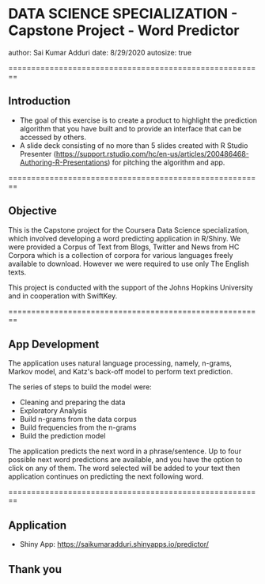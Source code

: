 DATA SCIENCE SPECIALIZATION - Capstone Project - Word Predictor
========================================================
author: Sai Kumar Adduri
date: 8/29/2020
autosize: true

========================================================

## Introduction

* The goal of this exercise is to create a product to highlight the prediction algorithm that you have built and to provide an interface that can be accessed by others.
* A slide deck consisting of no more than 5 slides created with R Studio Presenter (https://support.rstudio.com/hc/en-us/articles/200486468-Authoring-R-Presentations) for pitching the algorithm and app.

========================================================

## Objective

This is the Capstone project for the Coursera Data Science specialization, which involved developing a word predicting application in R/Shiny. We were provided a Corpus of Text from Blogs, Twitter and News from HC Corpora which is a collection of corpora for various languages freely available to download. However we were required to use only The English texts.

This project is conducted with the support of the Johns Hopkins University and in cooperation with SwiftKey.

========================================================

## App Development

The application uses natural language processing, namely, n-grams, Markov model, and Katz's back-off model to perform text prediction.

The series of steps to build the model were:

* Cleaning and preparing the data
* Exploratory Analysis
* Build n-grams from the data corpus
* Build frequencies from the n-grams
* Build the prediction model

The application predicts the next word in a phrase/sentence. Up to four possible next word predictions are available, and you have the option to click on any of them. The word selected will be added to your text then application continues on predicting the next following word.

========================================================

## Application

* Shiny App:
<https://saikumaradduri.shinyapps.io/predictor/>


## Thank you
